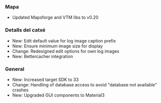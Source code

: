 ### Mapa
- Updated Mapsforge and VTM libs to v0.20

### Detalls del catxé
- New: Edit default value for log image caption prefix
- New: Ensure minimum image size for display
- Change: Redesigned edit options for own log images
- New: Bettercacher integration

### General
- New: Increased target SDK to 33
- Change: Handling of database access to avoid "database not available" crashes
- New: Upgraded GUI components to Material3
